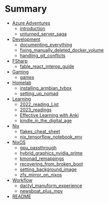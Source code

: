 # Summary

- [Azure Adventures]()
    - [introduction](<Azure%20Adventures/introduction.md>)
    - [unturned_server_saga](<Azure%20Adventures/unturned_server_saga.md>)
- [Development]()
    - [documenting_everything](<Development/documenting_everything.md>)
    - [fixing_manually_deleted_docker_volume](<Development/fixing_manually_deleted_docker_volume.md>)
    - [handling_git_conflicts](<Development/handling_git_conflicts.md>)
- [FSharp]()
    - [fable_react_interop_guide](<FSharp/fable_react_interop_guide.md>)
- [Gaming]()
    - [games](<Gaming/games.md>)
- [Homelab]()
    - [installing_armbian_tvbox](<Homelab/installing_armbian_tvbox.md>)
    - [setting_up_nomad](<Homelab/setting_up_nomad.md>)
- [Learning]()
    - [2022_reading_List](<Learning/2022_reading_List.md>)
    - [2023_readings](<Learning/2023_readings.md>)
    - [Effective Learning with Anki](<Learning/Effective%20Learning%20with%20Anki.md>)
    - [kindle_in_the_digital_age](<Learning/kindle_in_the_digital_age.md>)
- [Nix]()
    - [flakes_cheat_sheet](<Nix/flakes_cheat_sheet.md>)
    - [nix_tensorflow_notebook_env](<Nix/nix_tensorflow_notebook_env.md>)
- [NixOS]()
    - [gpu_passthrough](<NixOS/gpu_passthrough.md>)
    - [hybrid_graphics_nvidia_prime](<NixOS/hybrid_graphics_nvidia_prime.md>)
    - [kmonad_remappings](<NixOS/kmonad_remappings.md>)
    - [recovering_from_broken_boot](<NixOS/recovering_from_broken_boot.md>)
    - [setting_background_image](<NixOS/setting_background_image.md>)
    - [zfs_mirror_on_nixos](<NixOS/zfs_mirror_on_nixos.md>)
- [Workflow]()
    - [dactyl_manuform_experience](<Workflow/dactyl_manuform_experience.md>)
    - [newsboat_plus_mpv](<Workflow/newsboat_plus_mpv.md>)
- [README](<README.md>)
